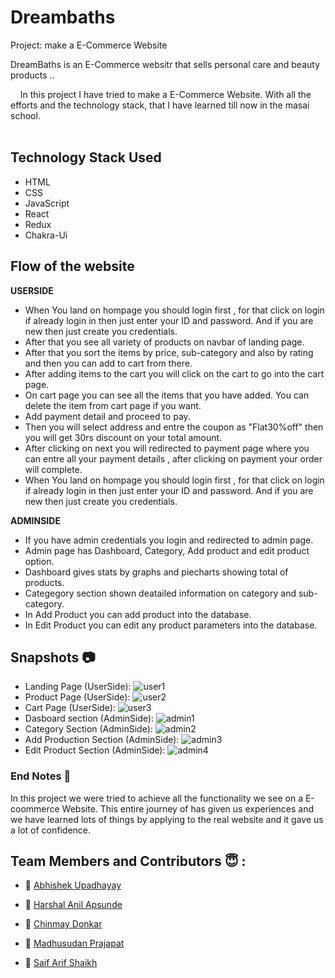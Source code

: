 # Dreambaths

Project: make a E-Commerce Website

DreamBaths is an E-Commerce websitr that sells personal care and beauty products ..

&nbsp;&nbsp;&nbsp;&#160;In this project I have tried to make a E-Commerce Website. With all the efforts and the technology stack, that I have learned till now in the masai school.<br><br>
## Technology Stack Used

- HTML
- CSS
- JavaScript
- React
- Redux
- Chakra-Ui

## Flow of the website 

<b>USERSIDE</b>
- When You land on hompage you should login first , for that click on login if already login in then just enter your ID and password. And if you are new then just create you credentials. 
- After that you see all variety of products on navbar of landing page.
- After that you sort the items by price, sub-category and also by rating and then you can add to cart from there. 
- After adding items to the cart you will click on the cart to go into the cart page. 
- On cart page you can see all the items that you have added. You can delete the item from cart page if you want. 
- Add payment detail and proceed to pay. 
- Then you will select address and entre the coupon as "Flat30%off" then you will get 30rs discount on your total amount. 
- After clicking on next you will redirected to payment page where you can entre all your payment details , after clicking on payment your order will complete.
- When You land on hompage you should login first , for that click on login if already login in then just enter your ID and password. And if you are new then just create you credentials. 

<b>ADMINSIDE</b>
- If you have admin credentials you login and redirected to admin page.
- Admin page has Dashboard, Category, Add product and edit product option.
- Dashboard gives stats by graphs and piecharts showing total of products.
- Categegory section shown deatailed information on category and sub-category.
- In Add Product you can add product into the database.
- In Edit Product you can edit any product parameters into the database.


## Snapshots 📷
- Landing Page (UserSide):
![user1]("/Images/user1.JPG")
- Product Page (UserSide):
![user2](https://user-images.githubusercontent.com/105644684/202635126-4972738f-a661-414f-87d7-a600bc4f4d78.JPG)
- Cart Page (UserSide):
![user3](https://user-images.githubusercontent.com/105644684/202635130-33da66a4-71b6-4be7-a8ef-c1027175e18f.JPG)
- Dasboard section (AdminSide):
![admin1](https://user-images.githubusercontent.com/105644684/202635253-32eeecbb-40ee-4f7c-ac7a-1e563e1bc13f.JPG)
- Category Section (AdminSide):
![admin2](https://user-images.githubusercontent.com/105644684/202635257-e6c5f06c-7e7d-45d9-a90f-de6e88710790.JPG)
- Add Production Section (AdminSide):
![admin3](https://user-images.githubusercontent.com/105644684/202635258-5eaeaf7a-6246-4139-91dc-d2565416f13c.JPG)
- Edit Product Section (AdminSide):
![admin4](https://user-images.githubusercontent.com/105644684/202635261-e1c7374d-adf3-42d3-8823-738c14542c86.JPG)



### End Notes 📑
In this project we were tried to achieve all the functionality we see on a E-coommerce Website. This entire journey of has given us experiences and we have learned lots of things by applying to the real website and it gave us a lot of confidence.


## Team Members and Contributors 😇 :

- 👤 [Abhishek Upadhayay](https://github.com/arupadhyay25)

- 👤 [Harshal Anil Apsunde](https://github.com/HARSHAL-AP)
    
- 👤 [Chinmay Donkar](https://github.com/chinmaydonkar)
  
- 👤 [Madhusudan Prajapat](https://github.com/Madhusudan0906)

- 👤 [Saif Arif Shaikh](https://github.com/Saif-sk5417)
